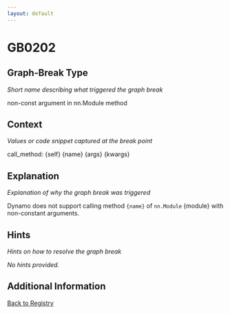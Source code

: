 ```yaml
---
layout: default
---
```

# GB0202

## Graph-Break Type
*Short name describing what triggered the graph break*

non-const argument in nn.Module method

## Context
*Values or code snippet captured at the break point*

call_method: {self} {name} {args} {kwargs}

## Explanation
*Explanation of why the graph break was triggered*

Dynamo does not support calling method `{name}` of ``nn.Module`` {module} with non-constant arguments.

## Hints
*Hints on how to resolve the graph break*

*No hints provided.*


## Additional Information

<!-- ADDITIONAL INFORMATION START - Add custom information below this line -->

<!-- ADDITIONAL INFORMATION END -->

[Back to Registry](../index.html)
